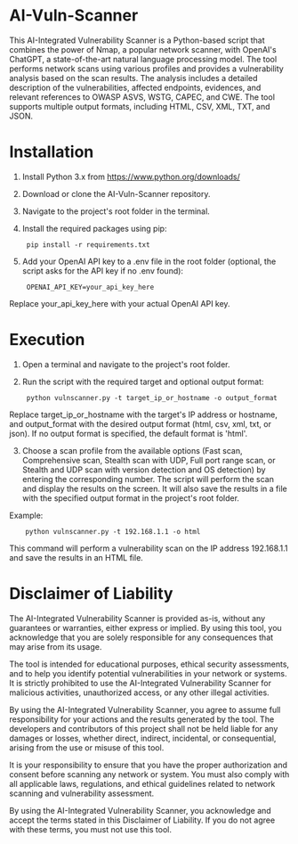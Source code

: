# AI-Vuln-Scanner

This AI-Integrated Vulnerability Scanner is a Python-based script that combines the power of Nmap, a popular network scanner, with OpenAI's ChatGPT, a state-of-the-art natural language processing model. The tool performs network scans using various profiles and provides a vulnerability analysis based on the scan results. The analysis includes a detailed description of the vulnerabilities, affected endpoints, evidences, and relevant references to OWASP ASVS, WSTG, CAPEC, and CWE. The tool supports multiple output formats, including HTML, CSV, XML, TXT, and JSON.

# Installation

1. Install Python 3.x from https://www.python.org/downloads/

2. Download or clone the AI-Vuln-Scanner repository.

3.  Navigate to the project's root folder in the terminal.

4. Install the required packages using pip:

        pip install -r requirements.txt

5. Add your OpenAI API key to a .env file in the root folder (optional, the script asks for the API key if no .env found):

        OPENAI_API_KEY=your_api_key_here

Replace your_api_key_here with your actual OpenAI API key.

# Execution

1. Open a terminal and navigate to the project's root folder.

2. Run the script with the required target and optional output format:
    
        python vulnscanner.py -t target_ip_or_hostname -o output_format

Replace target_ip_or_hostname with the target's IP address or hostname, and output_format with the desired output format (html, csv, xml, txt, or json). If no output format is specified, the default format is 'html'.

3. Choose a scan profile from the available options (Fast scan, Comprehensive scan, Stealth scan with UDP, Full port range scan, or Stealth and UDP scan with version detection and OS detection) by entering the corresponding number.
The script will perform the scan and display the results on the screen. It will also save the results in a file with the specified output format in the project's root folder.

Example:

        python vulnscanner.py -t 192.168.1.1 -o html

This command will perform a vulnerability scan on the IP address 192.168.1.1 and save the results in an HTML file.

# Disclaimer of Liability

The AI-Integrated Vulnerability Scanner is provided as-is, without any guarantees or warranties, either express or implied. By using this tool, you acknowledge that you are solely responsible for any consequences that may arise from its usage.

The tool is intended for educational purposes, ethical security assessments, and to help you identify potential vulnerabilities in your network or systems. It is strictly prohibited to use the AI-Integrated Vulnerability Scanner for malicious activities, unauthorized access, or any other illegal activities.

By using the AI-Integrated Vulnerability Scanner, you agree to assume full responsibility for your actions and the results generated by the tool. The developers and contributors of this project shall not be held liable for any damages or losses, whether direct, indirect, incidental, or consequential, arising from the use or misuse of this tool.

It is your responsibility to ensure that you have the proper authorization and consent before scanning any network or system. You must also comply with all applicable laws, regulations, and ethical guidelines related to network scanning and vulnerability assessment.

By using the AI-Integrated Vulnerability Scanner, you acknowledge and accept the terms stated in this Disclaimer of Liability. If you do not agree with these terms, you must not use this tool.





